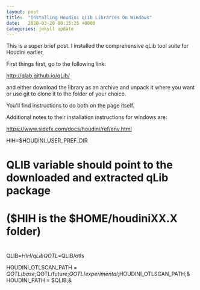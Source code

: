 ```yaml
---
layout: post
title:  "Installing Houdini qLib Libraries On Windows"
date:   2020-03-20 00:15:25 +0000
categories: jekyll update
---
```


This is a super brief post. I installed the comprehensive qLib tool suite for Houdini earlier,

First things first, go to the following link:

http://qlab.github.io/qLib/

and either download the library as an archive and unpack it where you want or use git to clone it to the folder of your choice.

You'll find instructions to do both on the page itself.

Additional notes to their installation instructions for windows are:

https://www.sidefx.com/docs/houdini/ref/env.html

HIH=$HOUDINI_USER_PREF_DIR

# QLIB variable should point to the downloaded and extracted qLib package
# ($HIH is the $HOME/houdiniXX.X folder)
#
QLIB=$HIH/qLib
QOTL=$QLIB/otls

HOUDINI_OTLSCAN_PATH = $QOTL/base;$QOTL/future;$QOTL/experimental;$HOUDINI_OTLSCAN_PATH;&
HOUDINI_PATH = $QLIB;&